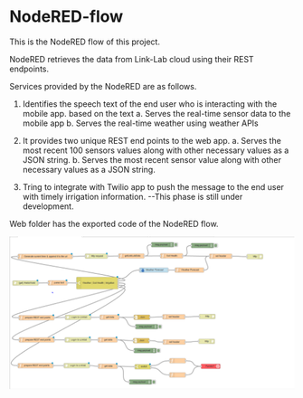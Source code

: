# NodeRED-flow

This is the NodeRED flow of this project. 

NodeRED retrieves the data from Link-Lab cloud using their REST endpoints.  

Services provided by the NodeRED are as follows.

1. Identifies the speech text of the end user who is interacting with the mobile app. based on the text 
  a. Serves the real-time sensor data to the mobile app 
  b. Serves the real-time weather using weather APIs
 
2. It provides two unique REST end points to the web app. 
  a. Serves the most recent 100 sensors values along with other necessary values as a JSON string. 
  b. Serves the most recent sensor value along with other necessary values as a JSON string. 
  
3. Tring to integrate with Twilio app to push the message to the end user with timely irrigation information. 
  --This phase is still under development. 

Web folder has the exported code of the NodeRED flow. 

![myimage-alt-tag](https://github.com/foris-io/NodeRED-flow/blob/master/images/NodeRED_flow.PNG)
